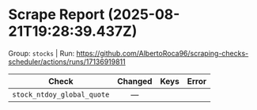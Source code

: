 # Scrape Report (2025-08-21T19:28:39.437Z)

Group: `stocks`  |  Run: https://github.com/AlbertoRoca96/scraping-checks-scheduler/actions/runs/17136919811

| Check | Changed | Keys | Error |
|---|:---:|:--|:--|
| `stock_ntdoy_global_quote` | — |  |  |
